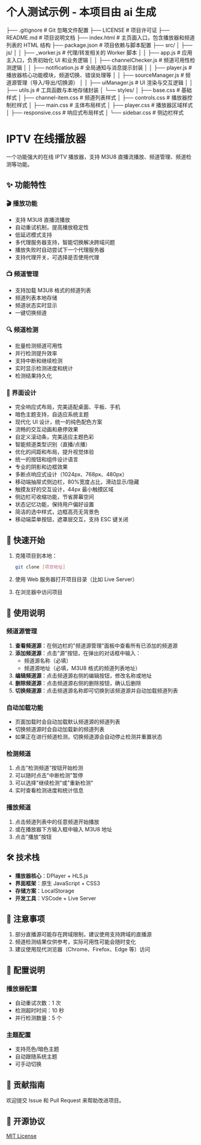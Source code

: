 # 个人测试示例 - 本项目由 ai 生成

├── .gitignore # Git 忽略文件配置
├── LICENSE # 项目许可证
├── README.md # 项目说明文档
├── index.html # 主页面入口，包含播放器和频道列表的 HTML 结构
├── package.json # 项目依赖与脚本配置
├── src/
│ ├── js/
│ │ ├── \_worker.js # 代理/转发相关的 Worker 脚本
│ │ ├── app.js # 应用主入口，负责初始化 UI 和业务逻辑
│ │ ├── channelChecker.js # 频道可用性检测逻辑
│ │ ├── notification.js # 全局通知与消息提示封装
│ │ ├── player.js # 播放器核心功能模块，频道切换、错误处理等
│ │ ├── sourceManager.js # 频道源管理（导入/导出/切换源）
│ │ ├── uiManager.js # UI 渲染与交互逻辑
│ │ ├── utils.js # 工具函数与本地存储封装
│ └── styles/
│ ├── base.css # 基础样式
│ ├── channel-item.css # 频道列表样式
│ ├── controls.css # 播放器控制栏样式
│ ├── main.css # 主体布局样式
│ ├── player.css # 播放器区域样式
│ ├── responsive.css # 响应式布局样式
│ └── sidebar.css # 侧边栏样式

# IPTV 在线播放器

一个功能强大的在线 IPTV 播放器，支持 M3U8 直播流播放、频道管理、频道检测等功能。

## ✨ 功能特性

### 🎬 播放功能

-   支持 M3U8 直播流播放
-   自动重试机制，提高播放稳定性
-   低延迟模式支持
-   多代理服务器支持，智能切换解决跨域问题
-   播放失败时自动尝试下一个代理服务器
-   支持代理开关，可选择是否使用代理

### 📺 频道管理

-   支持加载 M3U8 格式的频道列表
-   频道列表本地存储
-   频道状态实时显示
-   一键切换频道

### 🔍 频道检测

-   批量检测频道可用性
-   并行检测提升效率
-   支持中断和继续检测
-   实时显示检测进度和统计
-   检测结果持久化

### 🎨 界面设计

-   完全响应式布局，完美适配桌面、平板、手机
-   暗色主题支持，自适应系统主题
-   现代化 UI 设计，统一的纯色配色方案
-   流畅的交互动画和悬停效果
-   自定义滚动条，完美适应主题色彩
-   智能频道类型识别（直播/点播）
-   优化的间距和布局，提升视觉体验
-   统一的按钮和组件设计语言
-   专业的阴影和边框效果
-   多断点响应式设计（1024px、768px、480px）
-   移动端抽屉式侧边栏，80%宽度占比，滑动显示/隐藏
-   触摸友好的交互设计，44px 最小触摸区域
-   侧边栏可收缩功能，节省屏幕空间
-   状态记忆功能，保持用户偏好设置
-   简洁的选中样式，边框高亮无背景色
-   移动端菜单按钮，遮罩层交互，支持 ESC 键关闭

## 🚀 快速开始

1. 克隆项目到本地：

    ```bash
    git clone [项目地址]
    ```

2. 使用 Web 服务器打开项目目录（比如 Live Server）

3. 在浏览器中访问项目

## 📖 使用说明

### 频道源管理

1. **查看频道源**：在侧边栏的"频道源管理"面板中查看所有已添加的频道源
2. **添加频道源**：点击"源"按钮，在弹出的对话框中输入：
    - 频道源名称（必填）
    - 频道源地址（必填，M3U8 格式的频道列表地址）
3. **编辑频道源**：点击频道源右侧的编辑按钮，修改名称或地址
4. **删除频道源**：点击频道源右侧的删除按钮，确认后删除
5. **切换频道源**：点击频道源名称即可切换到该频道源并自动加载频道列表

### 自动加载功能

-   页面加载时会自动加载默认频道源的频道列表
-   切换频道源时会自动加载新的频道列表
-   如果正在进行频道检测，切换频道源会自动停止检测并重置状态

### 检测频道

1. 点击"检测频道"按钮开始检测
2. 可以随时点击"中断检测"暂停
3. 可以选择"继续检测"或"重新检测"
4. 实时查看检测进度和统计信息

### 播放频道

1. 点击频道列表中的任意频道开始播放
2. 或在播放器下方输入框中输入 M3U8 地址
3. 点击"播放"按钮

## 🛠️ 技术栈

-   **播放器核心**：DPlayer + HLS.js
-   **界面框架**：原生 JavaScript + CSS3
-   **存储方案**：LocalStorage
-   **开发工具**：VSCode + Live Server

## 📝 注意事项

1. 部分直播源可能存在跨域限制，建议使用支持跨域的直播源
2. 频道检测结果仅供参考，实际可用性可能会随时变化
3. 建议使用现代浏览器（Chrome、Firefox、Edge 等）访问

## 🔧 配置说明

### 播放器配置

-   自动重试次数：1 次
-   检测超时时间：10 秒
-   并行检测数量：5 个

### 主题配置

-   支持亮色/暗色主题
-   自动跟随系统主题
-   可手动切换

## 🤝 贡献指南

欢迎提交 Issue 和 Pull Request 来帮助改进项目。

## 📄 开源协议

[MIT License](LICENSE)

